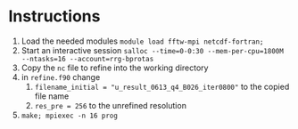 # Instructions
1. Load the needed modules
   `module load fftw-mpi netcdf-fortran;`
1. Start an interactive session
   `salloc --time=0-0:30 --mem-per-cpu=1800M --ntasks=16 --account=rrg-bprotas`
1. Copy the `nc` file to refine into the working directory
1. in `refine.f90` change
   1. `filename_initial = "u_result_0613_q4_B026_iter0800"` to the copied file name
   1. `res_pre = 256` to the unrefined resolution
1. `make; mpiexec -n 16 prog`
